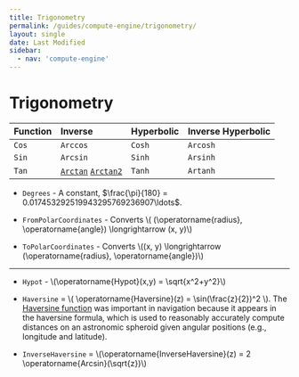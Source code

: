 ```yaml
---
title: Trigonometry
permalink: /guides/compute-engine/trigonometry/
layout: single
date: Last Modified
sidebar:
  - nav: 'compute-engine'
---
```


<script type='module'>
    import {  renderMathInDocument } 
      from '//unpkg.com/mathlive/dist/mathlive.min.mjs';
    renderMathInDocument({
      TeX: {
        delimiters: {
          inline: [ ['$', '$'], ['\\(', '\\)']],
          display: [['$$', '$$'],['\\[', '\\]']],
        },
      },
      asciiMath: null,
      processEnvironments : false,
      renderAccessibleContent: false,
    });
</script>

# Trigonometry

| Function | Inverse                                                                                                | Hyperbolic | Inverse Hyperbolic |
| :------- | :----------------------------------------------------------------------------------------------------- | :--------- | :----------------- |
| `Cos`    | `Arccos`                                                                                               | `Cosh`     | `Arcosh`           |
| `Sin`    | `Arcsin`                                                                                               | `Sinh`     | `Arsinh`           |
| `Tan`    | [`Arctan`](https://www.wikidata.org/wiki/Q2257242) [`Arctan2`](https://www.wikidata.org/wiki/Q776598) | `Tanh`     | `Artanh`           |

- `Degrees` - A constant,
  $\frac{\pi}{180} = 0.017453292519943295769236907\ldots$.

- `FromPolarCoordinates` - Converts \\( (\operatorname{radius}, \operatorname{angle}) \longrightarrow (x, y)\\)
- `ToPolarCoordinates` - Converts \\((x, y) \longrightarrow (\operatorname{radius}, \operatorname{angle})\\)

---

- `Hypot` - \\(\operatorname{Hypot}(x,y) = \sqrt{x^2+y^2}\\)

- `Haversine` = \\( \operatorname{Haversine}(z) = \sin(\frac{z}{2})^2 \\). The
  [Haversine function](https://www.wikidata.org/wiki/Q2528380) was important in
  navigation because it appears in the haversine formula, which is used to
  reasonably accurately compute distances on an astronomic spheroid given
  angular positions (e.g., longitude and latitude).
- `InverseHaversine` =
  \\(\operatorname{InverseHaversine}(z) = 2 \operatorname{Arcsin}(\sqrt{z})\\)
